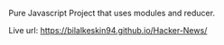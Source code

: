 Pure Javascript Project that uses modules and reducer.

Live url: https://bilalkeskin94.github.io/Hacker-News/
